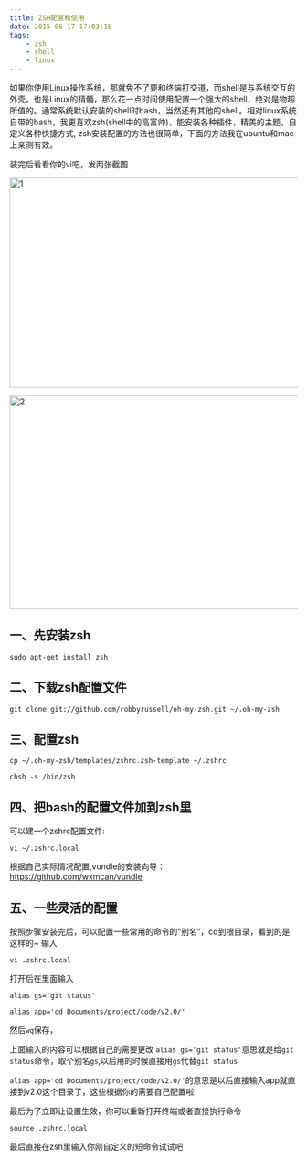 ```yaml
---
title: ZSH配置和使用
date: 2015-06-17 17:03:18
tags:
    - zsh
    - shell
    - linux
---
```


如果你使用Linux操作系统，那就免不了要和终端打交道，而shell是与系统交互的外壳，也是Linux的精髓，那么花一点时间使用配置一个强大的shell，绝对是物超所值的。通常系统默认安装的shell时bash，当然还有其他的shell。相对linux系统自带的bash，我更喜欢zsh(shell中的高富帅)，能安装各种插件，精美的主题，自定义各种快捷方式, zsh安装配置的方法也很简单，下面的方法我在ubuntu和mac上亲测有效。

<!-- more -->

<!-- toc -->

装完后看看你的vi吧，发两张截图

<a href="/uploads/2013/05/1.png"><img src="/uploads/2013/05/1.png" alt="1" width="760" height="367" class="alignnone size-full wp-image-734" /></a><!--more-->

<a href="/uploads/2013/05/2.png"><img src="/uploads/2013/05/2.png" alt="2" width="761" height="374" class="alignnone size-full wp-image-735" /></a>



## 一、先安装zsh

`sudo apt-get install zsh`

## 二、下载zsh配置文件 

`git clone git://github.com/robbyrussell/oh-my-zsh.git ~/.oh-my-zsh`

## 三、配置zsh

`cp ~/.oh-my-zsh/templates/zshrc.zsh-template ~/.zshrc`

`chsh -s /bin/zsh`

## 四、把bash的配置文件加到zsh里

可以建一个zshrc配置文件:

`vi ~/.zshrc.local`

根据自己实际情况配置,vundle的安装向导：<https://github.com/wxmcan/vundle>

## 五、一些灵活的配置 

按照步骤安装完后，可以配置一些常用的命令的“别名”，cd到根目录，看到的是这样的~
输入

`vi .zshrc.local`

打开后在里面输入

```
alias gs='git status'

alias app='cd Documents/project/code/v2.0/'
```

然后`wq`保存，

上面输入的内容可以根据自己的需要更改
`alias gs='git status'`意思就是给`git status`命令，取个别名`gs`,以后用的时候直接用`gs`代替`git status`

`alias app='cd Documents/project/code/v2.0/'`的意思是以后直接输入app就直接到v2.0这个目录了，这些根据你的需要自己配置啦

最后为了立即让设置生效，你可以重新打开终端或者直接执行命令

`source .zshrc.local`

最后直接在zsh里输入你刚自定义的短命令试试吧
